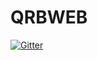 # QRBWEB

[![Gitter](https://badges.gitter.im/Join%20Chat.svg)](https://gitter.im/felansu/QRBWEB?utm_source=badge&utm_medium=badge&utm_campaign=pr-badge&utm_content=badge)
